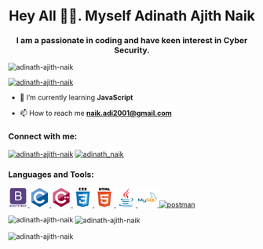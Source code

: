 <h1 align="center">Hey All 👋👋. Myself Adinath Ajith Naik</h1>
<h3 align="center">I am a passionate in coding and have keen interest in Cyber Security.</h3>

<p align="left"> <img src="https://komarev.com/ghpvc/?username=adinath-ajith-naik&label=Profile%20views&color=0e75b6&style=flat" alt="adinath-ajith-naik" /> </p>

<p align="left"> <a href="https://github.com/ryo-ma/github-profile-trophy"><img src="https://github-profile-trophy.vercel.app/?username=adinath-ajith-naik" alt="adinath-ajith-naik" /></a> </p>

- 🌱 I’m currently learning **JavaScript**

- 📫 How to reach me **naik.adi2001@gmail.com**

<h3 align="left">Connect with me:</h3>
<p align="left">
<a href="https://www.linkedin.com/in/adinath-ajith-naik-5a0a80195/" target="blank"><img align="center" src="https://raw.githubusercontent.com/rahuldkjain/github-profile-readme-generator/master/src/images/icons/Social/linked-in-alt.svg" alt="adinath-ajith-naik" height="30" width="40" /></a>
<a href="https://instagram.com/adinath_naik" target="blank"><img align="center" src="https://raw.githubusercontent.com/rahuldkjain/github-profile-readme-generator/master/src/images/icons/Social/instagram.svg" alt="adinath_naik" height="30" width="40" /></a>
</p>

<h3 align="left">Languages and Tools:</h3>
<p align="left"> <a href="https://getbootstrap.com" target="_blank"> <img src="https://raw.githubusercontent.com/devicons/devicon/master/icons/bootstrap/bootstrap-plain-wordmark.svg" alt="bootstrap" width="40" height="40"/> </a> <a href="https://www.cprogramming.com/" target="_blank"> <img src="https://raw.githubusercontent.com/devicons/devicon/master/icons/c/c-original.svg" alt="c" width="40" height="40"/> </a> <a href="https://www.w3schools.com/cpp/" target="_blank"> <img src="https://raw.githubusercontent.com/devicons/devicon/master/icons/cplusplus/cplusplus-original.svg" alt="cplusplus" width="40" height="40"/> </a> <a href="https://www.w3schools.com/css/" target="_blank"> <img src="https://raw.githubusercontent.com/devicons/devicon/master/icons/css3/css3-original-wordmark.svg" alt="css3" width="40" height="40"/> </a> <a href="https://www.w3.org/html/" target="_blank"> <img src="https://raw.githubusercontent.com/devicons/devicon/master/icons/html5/html5-original-wordmark.svg" alt="html5" width="40" height="40"/> </a> <a href="https://www.java.com" target="_blank"> <img src="https://raw.githubusercontent.com/devicons/devicon/master/icons/java/java-original.svg" alt="java" width="40" height="40"/> </a> <a href="https://www.mysql.com/" target="_blank"> <img src="https://raw.githubusercontent.com/devicons/devicon/master/icons/mysql/mysql-original-wordmark.svg" alt="mysql" width="40" height="40"/> </a> <a href="https://postman.com" target="_blank"> <img src="https://www.vectorlogo.zone/logos/getpostman/getpostman-icon.svg" alt="postman" width="40" height="40"/> </a> </p>

<p><img align="left" src="https://github-readme-stats.vercel.app/api/top-langs?username=adinath-ajith-naik&show_icons=true&locale=en&layout=compact" alt="adinath-ajith-naik" /></p>

<p>&nbsp;<img align="center" src="https://github-readme-stats.vercel.app/api?username=adinath-ajith-naik&show_icons=true&locale=en" alt="adinath-ajith-naik" /></p>

<p><img align="center" src="https://github-readme-streak-stats.herokuapp.com/?user=adinath-ajith-naik&" alt="adinath-ajith-naik" /></p>
